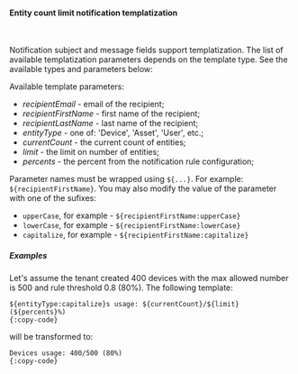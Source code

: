 #### Entity count limit notification templatization

<div class="divider"></div>
<br/>

Notification subject and message fields support templatization. The list of available templatization parameters depends on the template type.
See the available types and parameters below:

Available template parameters:

  * *recipientEmail* - email of the recipient;
  * *recipientFirstName* - first name of the recipient;
  * *recipientLastName* - last name of the recipient;
  * *entityType* - one of: 'Device', 'Asset', 'User', etc.;
  * *currentCount* - the current count of entities;
  * *limit* - the limit on number of entities;    
  * *percents* - the percent from the notification rule configuration;

Parameter names must be wrapped using `${...}`. For example: `${recipientFirstName}`. 
You may also modify the value of the parameter with one of the sufixes:

  * `upperCase`, for example - `${recipientFirstName:upperCase}`
  * `lowerCase`, for example - `${recipientFirstName:lowerCase}`
  * `capitalize`, for example - `${recipientFirstName:capitalize}`

<div class="divider"></div>

##### Examples

Let's assume the tenant created 400 devices with the max allowed number is 500 and rule threshold 0.8 (80%). The following template:

```text
${entityType:capitalize}s usage: ${currentCount}/${limit} (${percents}%)
{:copy-code}
```

will be transformed to:

```text
Devices usage: 400/500 (80%)
{:copy-code}
```

<br>
<br>
